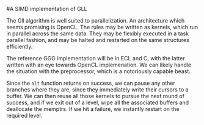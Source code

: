 #A SIMD implementation of GLL

The Gll algorithm is well suited to parallelization. An architecture which seems promising is OpenCL. The rules may be written as kernels, which run in parallel across the same data. They may be flexibly executed in a task parallel fashion, and may be halted and restarted on the same structures efficiently. 

The reference GGG implementation will be in ECL and C, with the latter written with an eye towards OpenCL implemenation. We can likely handle the situation with the preprocessor, which is a notoriously capable beast. 

Since the `alt` function returns on success, we can pause any other branches where they are, since they immediately write their cursors to a buffer. We can then reuse all those kernels to pursue the next round of success, and if we exit out of a level, wipe all the associated buffers and deallocate the memptrs. If we hit a failure, we instantly restart on the required level. 

